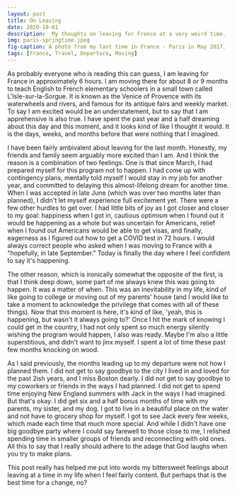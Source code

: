 ```yaml
---
layout: post
title: On Leaving
date: 2020-10-01
description:  My thoughts on leaving for France at a very weird time.
img: paris-springtime.jpeg
fig-caption: A photo from my last time in France - Paris in May 2017.
tags: [France, Travel, Departure, Moving]
---
```


As probably everyone who is reading this can guess, I am leaving for France in approximately 6 hours. I am moving there for about 8 or 9 months to teach English to French elementary schoolers in a small town called L'Isle-sur-la-Sorgue. It is known as the Venice of Provence with its waterwheels and rivers, and famous for its antique fairs and weekly market. To say I am excited would be an understatement, but to say that I am apprehensive is also true. I have spent the past year and a half dreaming about this day and this moment, and it looks kind of like I thought it would. It is the days, weeks, and months before that were nothing that I imagined.

I have been fairly ambivalent about leaving for the last month. Honestly, my friends and family seem arguably more excited than I am. And I think the reason is a combination of two feelings. One is that since March, I had prepared myself for this program not to happen. I had come up with contingency plans, mentally told myself I would stay in my job for another year, and committed to delaying this almost-lifelong dream for another time. When I was accepted in late June (which was over two months later than planned), I didn't let myself experience full excitement yet. There were a few other hurdles to get over. I had little bits of joy as I got closer and closer to my goal: happiness when I got in, cautious optimism when I found out it would be happening as a whole but was uncertain for Americans, relief when I found out Americans would be able to get visas, and finally, eagerness as I figured out how to get a COVID test in 72 hours. I would always correct people who asked when I was moving to France with a "hopefully, in late September." Today is finally the day where I feel confident to say it's happening.

The other reason, which is ironically somewhat the opposite of the first, is that I think deep down, some part of me always knew this was going to happen. It was a matter of when. This was an inevitability in my life, kind of like going to college or moving out of my parents' house (and I would like to take a moment to acknowledge the privilege that comes with all of these things). Now that this moment is here, it's kind of like, 'yeah, this is happening, but wasn't it always going to?' Once I hit the mark of knowing I could get in the country, I had not only spent so much energy silently wishing the program would happen, I also was ready. Maybe I'm also a little superstitious, and didn't want to jinx myself. I spent a lot of time these past few months knocking on wood.

As I said previously, the months leading up to my departure were not how I planned them. I did not get to say goodbye to the city I lived in and loved for the past 2ish years, and I miss Boston dearly. I did not get to say goodbye to my coworkers or friends in the ways I had planned. I did not get to spend time enjoying New England summers with Jack in the ways I had imagined. But that's okay. I did get six and a half bonus months of time with my parents, my sister, and my dog. I got to live in a beautiful place on the water and not have to grocery shop for myself. I got to see Jack every few weeks, which made each time that much more special. And while I didn't have one big goodbye party where I could say farewell to those close to me, I relished spending time in smaller groups of friends and reconnecting with old ones. All this to say that I really should adhere to the adage that God laughs when you try to make plans.

This post really has helped me put into words my bittersweet feelings about leaving at a time in my life when I feel fairly content. But perhaps that is the best time for a change, no?
